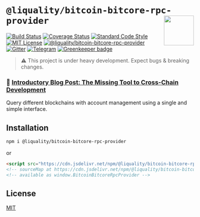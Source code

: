 # `@liquality/bitcoin-bitcore-rpc-provider` <img align="right" src="https://raw.githubusercontent.com/liquality/chainabstractionlayer/master/liquality-logo.png" height="80px" />


[![Build Status](https://travis-ci.com/liquality/chainabstractionlayer.svg?branch=master)](https://travis-ci.com/liquality/chainabstractionlayer)
[![Coverage Status](https://coveralls.io/repos/github/liquality/chainabstractionlayer/badge.svg?branch=master)](https://coveralls.io/github/liquality/chainabstractionlayer?branch=master)
[![Standard Code Style](https://img.shields.io/badge/codestyle-standard-brightgreen.svg)](https://github.com/standard/standard)
[![MIT License](https://img.shields.io/badge/license-MIT-brightgreen.svg)](../../LICENSE.md)
[![@liquality/bitcoin-bitcore-rpc-provider](https://img.shields.io/npm/dt/@liquality/bitcoin-bitcore-rpc-provider.svg)](https://npmjs.com/package/@liquality/bitcoin-bitcore-rpc-provider)
[![Gitter](https://img.shields.io/gitter/room/liquality/Lobby.svg)](https://gitter.im/liquality/Lobby?source=orgpage)
[![Telegram](https://img.shields.io/badge/chat-on%20telegram-blue.svg)](https://t.me/Liquality) [![Greenkeeper badge](https://badges.greenkeeper.io/liquality/chainabstractionlayer.svg)](https://greenkeeper.io/)

> :warning: This project is under heavy development. Expect bugs & breaking changes.

### :pencil: [Introductory Blog Post: The Missing Tool to Cross-Chain Development](https://medium.com/liquality/the-missing-tool-to-cross-chain-development-2ebfe898efa1)


Query different blockchains with account management using a single and simple interface.


## Installation

```bash
npm i @liquality/bitcoin-bitcore-rpc-provider
```

or

```html
<script src="https://cdn.jsdelivr.net/npm/@liquality/bitcoin-bitcore-rpc-provider@0.0.0/dist/bitcoin-bitcore-rpc-provider.min.js"></script>
<!-- sourceMap at https://cdn.jsdelivr.net/npm/@liquality/bitcoin-bitcore-rpc-provider@0.0.0/dist/bitcoin-bitcore-rpc-provider.min.js.map -->
<!-- available as window.BitcoinBitcoreRpcProvider -->
```


## License

[MIT](../../LICENSE.md)
